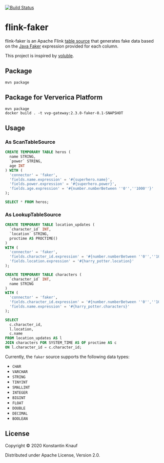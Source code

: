 [![Build Status](https://travis-ci.com/knaufk/flink-faker.svg?branch=master)](https://travis-ci.com/knaufk/flink-faker)

# flink-faker

flink-faker is an Apache Flink [table source](https://ci.apache.org/projects/flink/flink-docs-release-1.11/dev/table/connectors/) 
that generates fake data based on the [Java Faker](https://github.com/DiUS/java-faker) expression 
provided for each column.

This project is inspired by [voluble](https://github.com/MichaelDrogalis/voluble). 

## Package

```shell script
mvn package
```

## Package for Ververica Platform

```shell script
mvn package
docker build . -t vvp-gateway:2.3.0-faker-0.1-SNAPSHOT
```

## Usage

### As ScanTableSource

```sql
CREATE TEMPORARY TABLE heros (
  name STRING,
  `power` STRING, 
  age INT
) WITH (
  'connector' = 'faker', 
  'fields.name.expression' = '#{superhero.name}',
  'fields.power.expression' = '#{superhero.power}',
  'fields.age.expression' = '#{number.numberBetween ''0'',''1000''}'
);

SELECT * FROM heros;
```

### As LookupTableSource

```sql
CREATE TEMPORARY TABLE location_updates (
  `character_id` INT,
  `location` STRING,
  proctime AS PROCTIME()
)
WITH (
  'connector' = 'faker', 
  'fields.character_id.expression' = '#{number.numberBetween ''0'',''100''}',
  'fields.location.expression' = '#{harry_potter.location}'
);

CREATE TEMPORARY TABLE characters (
  `character_id` INT,
  name STRING
)
WITH (
  'connector' = 'faker', 
  'fields.character_id.expression' = '#{number.numberBetween ''0'',''100''}',
  'fields.name.expression' = '#{harry_potter.characters}'
);

SELECT 
  c.character_id,
  l.location,
  c.name
FROM location_updates AS l
JOIN characters FOR SYSTEM_TIME AS OF proctime AS c
ON l.character_id = c.character_id;
```

Currently, the `faker` source supports the following data types:

* `CHAR` 
* `VARCHAR`
* `STRING`
* `TINYINT`
* `SMALLINT`
* `INTEGER`
* `BIGINT`
* `FLOAT`
* `DOUBLE`
* `DECIMAL`
* `BOOLEAN`

## License 

Copyright © 2020 Konstantin Knauf

Distributed under Apache License, Version 2.0. 

